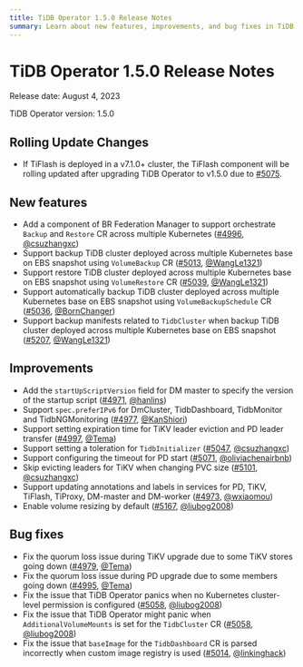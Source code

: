 ```yaml
---
title: TiDB Operator 1.5.0 Release Notes
summary: Learn about new features, improvements, and bug fixes in TiDB Operator 1.5.0.
---
```


# TiDB Operator 1.5.0 Release Notes

Release date: August 4, 2023

TiDB Operator version: 1.5.0

## Rolling Update Changes

- If TiFlash is deployed in a v7.1.0+ cluster, the TiFlash component will be rolling updated after upgrading TiDB Operator to v1.5.0 due to [#5075](https://github.com/pingcap/tidb-operator/pull/5075).

## New features

- Add a component of BR Federation Manager to support orchestrate `Backup` and `Restore` CR across multiple Kubernetes ([#4996](https://github.com/pingcap/tidb-operator/pull/4996), [@csuzhangxc](https://github.com/csuzhangxc))
- Support backup TiDB cluster deployed across multiple Kubernetes base on EBS snapshot using `VolumeBackup` CR ([#5013](https://github.com/pingcap/tidb-operator/pull/5013), [@WangLe1321](https://github.com/WangLe1321))
- Support restore TiDB cluster deployed across multiple Kubernetes base on EBS snapshot using `VolumeRestore` CR ([#5039](https://github.com/pingcap/tidb-operator/pull/5039), [@WangLe1321](https://github.com/WangLe1321))
- Support automatically backup TiDB cluster deployed across multiple Kubernetes base on EBS snapshot using `VolumeBackupSchedule` CR ([#5036](https://github.com/pingcap/tidb-operator/pull/5036), [@BornChanger](https://github.com/BornChanger))
- Support backup manifests related to `TidbCluster` when backup TiDB cluster deployed across multiple Kubernetes base on EBS snapshot ([#5207](https://github.com/pingcap/tidb-operator/pull/5207), [@WangLe1321](https://github.com/WangLe1321))

## Improvements

- Add the `startUpScriptVersion` field for DM master to specify the version of the startup script ([#4971](https://github.com/pingcap/tidb-operator/pull/4971), [@hanlins](https://github.com/hanlins))
- Support `spec.preferIPv6` for DmCluster, TidbDashboard, TidbMonitor and TidbNGMonitoring ([#4977](https://github.com/pingcap/tidb-operator/pull/4977), [@KanShiori](https://github.com/KanShiori))
- Support setting expiration time for TiKV leader eviction and PD leader transfer ([#4997](https://github.com/pingcap/tidb-operator/pull/4997), [@Tema](https://github.com/Tema))
- Support setting a toleration for `TidbInitializer` ([#5047](https://github.com/pingcap/tidb-operator/pull/5047), [@csuzhangxc](https://github.com/csuzhangxc))
- Support configuring the timeout for PD start ([#5071](https://github.com/pingcap/tidb-operator/pull/5071), [@oliviachenairbnb](https://github.com/oliviachenairbnb))
- Skip evicting leaders for TiKV when changing PVC size ([#5101](https://github.com/pingcap/tidb-operator/pull/5101), [@csuzhangxc](https://github.com/csuzhangxc))
- Support updating annotations and labels in services for PD, TiKV, TiFlash, TiProxy, DM-master and DM-worker ([#4973](https://github.com/pingcap/tidb-operator/pull/4973), [@wxiaomou](https://github.com/wxiaomou))
- Enable volume resizing by default ([#5167](https://github.com/pingcap/tidb-operator/pull/5167), [@liubog2008](https://github.com/liubog2008))

## Bug fixes

- Fix the quorum loss issue during TiKV upgrade due to some TiKV stores going down ([#4979](https://github.com/pingcap/tidb-operator/pull/4979), [@Tema](https://github.com/Tema))
- Fix the quorum loss issue during PD upgrade due to some members going down ([#4995](https://github.com/pingcap/tidb-operator/pull/4995), [@Tema](https://github.com/Tema))
- Fix the issue that TiDB Operator panics when no Kubernetes cluster-level permission is configured ([#5058](https://github.com/pingcap/tidb-operator/pull/5058), [@liubog2008](https://github.com/liubog2008))
- Fix the issue that TiDB Operator might panic when `AdditionalVolumeMounts` is set for the `TidbCluster` CR ([#5058](https://github.com/pingcap/tidb-operator/pull/5058), [@liubog2008](https://github.com/liubog2008))
- Fix the issue that `baseImage` for the `TidbDashboard` CR is parsed incorrectly when custom image registry is used ([#5014](https://github.com/pingcap/tidb-operator/pull/5014), [@linkinghack](https://github.com/linkinghack))
